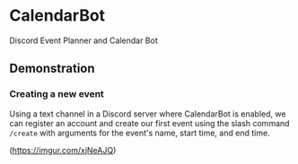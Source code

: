 # CalendarBot

Discord Event Planner and Calendar Bot

## Demonstration

### Creating a new event

Using a text channel in a Discord server where CalendarBot is enabled, we can register an account and create our first event using the slash command `/create` with arguments for the event's name, start time, and end time.

(https://imgur.com/xjNeAJQ)
